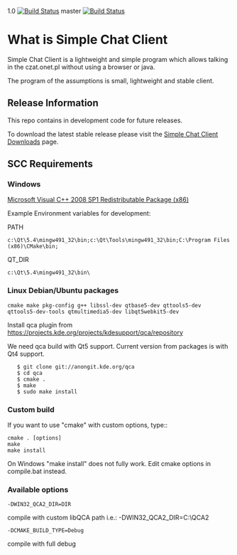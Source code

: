 
1.0 [![Build Status](https://travis-ci.org/simplechatclient/simplechatclient.svg?branch=1.0)](https://travis-ci.org/simplechatclient/simplechatclient) master [![Build Status](https://travis-ci.org/simplechatclient/simplechatclient.svg?branch=master)](https://travis-ci.org/simplechatclient/simplechatclient)

# What is Simple Chat Client


Simple Chat Client is a lightweight and simple program which allows talking in the czat.onet.pl
without using a browser or java.

The program of the assumptions is small, lightweight and stable client.


## Release Information


This repo contains in development code for future releases.

To download the latest stable release please visit the [Simple Chat Client Downloads](
http://simplechatclien.sourceforge.net/download/) page.


## SCC Requirements


### Windows

[Microsoft Visual C++ 2008 SP1 Redistributable Package (x86)](http://www.microsoft.com/download/en/details.aspx?displaylang=en&id=5582)

Example Environment variables for development:

PATH

	c:\Qt\5.4\mingw491_32\bin;c:\Qt\Tools\mingw491_32\bin;C:\Program Files (x86)\CMake\bin;

QT_DIR

	c:\Qt\5.4\mingw491_32\bin\

### Linux Debian/Ubuntu packages

	cmake make pkg-config g++ libssl-dev qtbase5-dev qttools5-dev qttools5-dev-tools qtmultimedia5-dev libqt5webkit5-dev
	
Install qca plugin from https://projects.kde.org/projects/kdesupport/qca/repository

We need qca build with Qt5 support. Current version from packages is with Qt4 support.

	   $ git clone git://anongit.kde.org/qca
	   $ cd qca
	   $ cmake .
	   $ make
	   $ sudo make install

### Custom build

If you want to use "cmake" with custom options, type::

	cmake . [options]
	make
	make install

On Windows "make install" does not fully work. Edit cmake options in compile.bat instead.

### Available options

	-DWIN32_QCA2_DIR=DIR

compile with custom libQCA path i.e.: -DWIN32_QCA2_DIR=C:\QCA2

	-DCMAKE_BUILD_TYPE=Debug

compile with full debug
